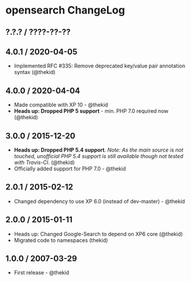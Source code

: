 opensearch ChangeLog
========================================================================

## ?.?.? / ????-??-??

## 4.0.1 / 2020-04-05

* Implemented RFC #335: Remove deprecated key/value pair annotation syntax
  (@thekid)

## 4.0.0 / 2020-04-04

* Made compatible with XP 10 - @thekid
* **Heads up: Dropped PHP 5 support** - min. PHP 7.0 required now
  (@thekid)

## 3.0.0 / 2015-12-20

* **Heads up: Dropped PHP 5.4 support**. *Note: As the main source is not
  touched, unofficial PHP 5.4 support is still available though not tested
  with Travis-CI*.
  (@thekid)
* Officially added support for PHP 7.0 - @thekid

## 2.0.1 / 2015-02-12

* Changed dependency to use XP 6.0 (instead of dev-master) - @thekid

## 2.0.0 / 2015-01-11

* Heads up: Changed Google-Search to depend on XP6 core (@thekid)
* Migrated code to namespaces (thekid)

## 1.0.0 / 2007-03-29

* First release - @thekid
